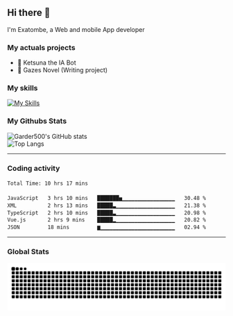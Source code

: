 ## Hi there 👋

I'm Exatombe, a Web and mobile App developer

### My actuals projects 
- 🔭 Ketsuna the IA Bot
- 🌱 Gazes Novel (Writing project)

### My skills

[![My Skills](https://skillicons.dev/icons?i=js,ts,html,bots,css,dotnet,rust,go,firebase,php,nodejs,nextjs,mysql,postgres,prisma,mongodb,vue,react,nuxtjs&perline=5)](https://skillicons.dev)

### My Githubs Stats

<!--- ![Garder 500 stats](https://github-readme-stats.vercel.app/api?username=garder500&show_icons=true&theme=Gradient) -->
![Garder500's GitHub stats](https://github-readme-stats.vercel.app/api?username=exatombe&show_icons=true&theme=material-palenight&include_all_commits=true&custom_title=My%20Github%20Stats)
<br/>
![Top Langs](https://github-readme-stats.vercel.app/api/top-langs/?username=exatombe&theme=material-palenight&layout=compact)

---
### Coding activity

<!--START_SECTION:waka-->

```txt
Total Time: 10 hrs 17 mins

JavaScript   3 hrs 10 mins   ███████▅▁▁▁▁▁▁▁▁▁▁▁▁▁▁▁▁▁   30.48 %
XML          2 hrs 13 mins   █████▃▁▁▁▁▁▁▁▁▁▁▁▁▁▁▁▁▁▁▁   21.38 %
TypeScript   2 hrs 10 mins   █████▃▁▁▁▁▁▁▁▁▁▁▁▁▁▁▁▁▁▁▁   20.98 %
Vue.js       2 hrs 9 mins    █████▂▁▁▁▁▁▁▁▁▁▁▁▁▁▁▁▁▁▁▁   20.82 %
JSON         18 mins         ▆▁▁▁▁▁▁▁▁▁▁▁▁▁▁▁▁▁▁▁▁▁▁▁▁   02.94 %
```

<!--END_SECTION:waka-->

---

### Global Stats 

![Snake.svg](https://github.com/exatombe/exatombe/blob/output/github-contribution-grid-snake.svg)
